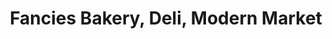 ---
title: "Fancies Bakery, Deli, Modern Market"
url: /corrales/fancies-bakery-deli-modern-market/
shop: bakery
---